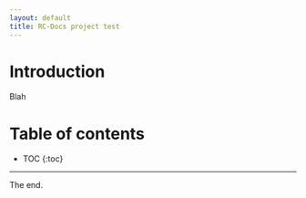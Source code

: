 ```yaml
---
layout: default
title: RC-Docs project test
---
```


# Introduction

Blah

# Table of contents

* TOC
{:toc}

---
The end.
